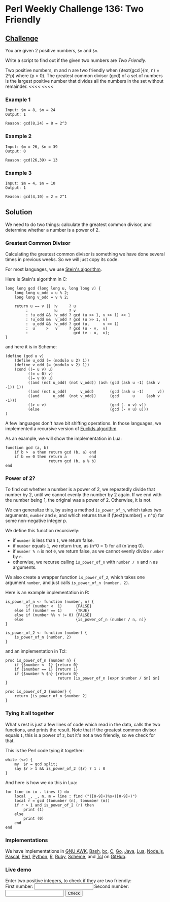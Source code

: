# Perl Weekly Challenge 136: Two Friendly

## [Challenge][task1]
>>>>
You are given 2 positive numbers, `$m` and `$n`.

Write a script to find out if the given two numbers are *Two Friendly*.

>>>>
Two positive numbers, m and n are two friendly when
\(\text{gcd }(m, n) = 2^p\) where \(p > 0\). The greatest common divisor
(gcd) of a set of numbers is the largest positive number that divides all
the numbers in the set without remainder.
<<<<
<<<<

### Example 1

~~~~
Input: $m = 8, $n = 24
Output: 1

Reason: gcd(8,24) = 8 = 2^3
~~~~

### Example 2

~~~~
Input: $m = 26, $n = 39
Output: 0

Reason: gcd(26,39) = 13
~~~~

### Example 3

~~~~
Input: $m = 4, $n = 10
Output: 1

Reason: gcd(4,10) = 2 = 2^1
~~~~

[task1]: https://theweeklychallenge.org/blog/perl-weekly-challenge-136/#TASK1

## Solution

We need to do two things: calculate the greatest common divisor, and
determine whether a number is a power of 2.

### Greatest Common Divisor

Calculating the greatest common divisor is something we have done
several times in previous weeks. So we will just copy its code.

For most languages, we use [Stein's algorithm](#wiki:Binary_GCD_algorithm).

Here is Stein's algorithm in C:

~~~~
long long gcd (long long u, long long v) {
    long long u_odd = u % 2;
    long long v_odd = v % 2;

    return u == v || !v     ? u
         :           !u     ? v
         : !u_odd && !v_odd ? gcd (u >> 1, v >> 1) << 1
         : !u_odd &&  v_odd ? gcd (u >> 1, v)
         :  u_odd && !v_odd ? gcd (u,      v >> 1)
         :  u     >   v     ? gcd (u - v,  v)
         :                    gcd (v - u,  u);
}
~~~~

and here it is in Scheme:

~~~~
(define (gcd u v)
    (define u_odd (= (modulo u 2) 1))
    (define v_odd (= (modulo v 2) 1))
    (cond ((= u v) u)
          ((= u 0) v)
          ((= v 0) u)
          ((and (not u_odd) (not v_odd)) (ash (gcd (ash u -1) (ash v -1)) 1))
          ((and (not u_odd)      v_odd)       (gcd (ash u -1)      v))
          ((and      u_odd  (not v_odd))      (gcd      u     (ash v -1)))
          ((> u v)                            (gcd (- u v) v))
          (else                               (gcd (- v u) u)))
)
~~~~

A few languages don't have bit shifting operations. In those languages,
we implemented a recursive version of 
[Euclids algorithm](#wiki:Euclidean_algorithm#Implementations).

As an example, we will show the implementation in Lua:

~~~~
function gcd (a, b)
    if b >  a then return gcd (b, a) end
    if b == 0 then return a          end
                   return gcd (b, a % b)
end
~~~~

### Power of 2?

To find out whether a number is a power of 2, we repeatedly divide
that number by 2, until we cannot evenly the number by 2 again.
If we end with the number being 1, the original was a power of 2.
Otherwise, it is not.

We can generalize this, by using a method `is_power_of_n`, which
takes two arguments, `number` and `n`, and which returns true if
\(\text{number} = n^p\) for some non-negative integer p.

We define this function recursively:

* if `number` is less than `1`, we return false.
* if `number` equals `1`, we return true, as \(n^0 = 1\) for all \(n \neq 0\).
* if `number % n` is not `0`, we return false, as we cannot
  evenly divide `number` by `n`.
* otherwise, we recurse calling `is_power_of_n` with `number / n` and `n`
  as arguments.

We also create a wrapper function `is_power_of_2`, which takes one
argument `number`, and just calls `is_power_of_n (number, 2)`.

Here is an example implementation in R:

~~~~
is_power_of_n <- function (number, n) {
         if (number <  1)      {FALSE}
    else if (number == 1)      {TRUE}
    else if (number %% n != 0) {FALSE}
    else                       {is_power_of_n (number / n, n)}
}

is_power_of_2 <- function (number) {
    is_power_of_n (number, 2)
}
~~~~

and an implementation in Tcl:

~~~~
proc is_power_of_n {number n} {
    if {$number <  1} {return 0}
    if {$number == 1} {return 1}
    if {$number % $n} {return 0}
                       return [is_power_of_n [expr $number / $n] $n]
}

proc is_power_of_2 {number} {
    return [is_power_of_n $number 2]
}
~~~~

### Tying it all together

What's rest is just a few lines of code which read in the data,
calls the two functions, and prints the result. Note that if the
greatest common divisor equals `1`, this is a power of `2`, 
but it's not a two friendly, so we check for that.

This is the Perl code tying it together:

~~~~
while (<>) {
    my  $r = gcd split;
    say $r > 1 && is_power_of_2 ($r) ? 1 : 0
}
~~~~

And here is how we do this in Lua:

~~~~
for line in io . lines () do
    local _, _, n, m = line : find ("([0-9]+)%s+([0-9]+)")
    local r = gcd (tonumber (n), tonumber (m))
    if r > 1 and is_power_of_2 (r) then
        print (1)
    else
        print (0)
    end
end
~~~~

### Implementations

We have implementations in
[GNU AWK](#github),
[Bash](#github),
[bc](#github),
[C](#github),
[Go](#github),
[Java](#github),
[Lua](#github),
[Node.js](#github),
[Pascal](#github),
[Perl](#github),
[Python](#github),
[R](#github),
[Ruby](#github),
[Scheme](#github), and
[Tcl](#github)
on [GitHub](https://www.github.com).


### Live demo

<div id = "demo">
Enter two positive integers, to check if they are two friendly:<br>
First number: <input type = "number" id = "first" pattern = "^[0-9]+$">
Second number: <input type = "number" id = "second" pattern = "^[0-9]+$">
<button id = "button" onclick = "two_friendly()">Check</button>
<p>
<span id = "result"></span>
</div>
